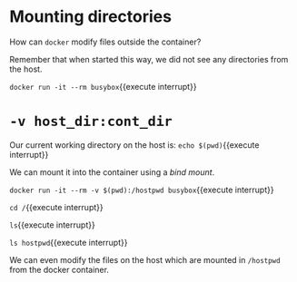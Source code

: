 # Mounting directories

How can `docker` modify files outside the container?

Remember that when started this way, we did not see any directories from the host.

`docker run -it --rm busybox`{{execute interrupt}}

# `-v host_dir:cont_dir`

Our current working directory on the host is:
`echo $(pwd)`{{execute interrupt}}

We can mount it into the container using a _bind mount_.

`docker run -it --rm -v $(pwd):/hostpwd busybox`{{execute interrupt}}

`cd /`{{execute interrupt}}

`ls`{{execute interrupt}}

`ls hostpwd`{{execute interrupt}}

We can even modify the files on the host which are mounted in `/hostpwd` from the docker container.


